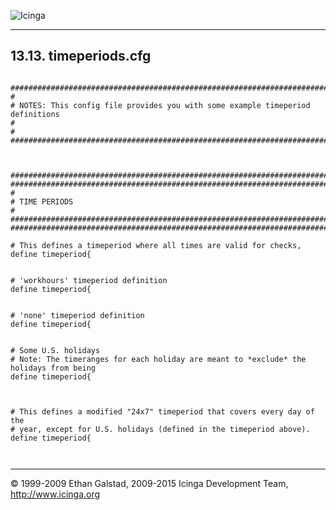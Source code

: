  ![Icinga](../images/logofullsize.png "Icinga") 

* * * * *

13.13. timeperiods.cfg
----------------------

<pre><code>
###############################################################################
#
# NOTES: This config file provides you with some example timeperiod definitions
#
#
###############################################################################



###############################################################################
###############################################################################
#
# TIME PERIODS
#
###############################################################################
###############################################################################

# This defines a timeperiod where all times are valid for checks,
define timeperiod{


# 'workhours' timeperiod definition
define timeperiod{


# 'none' timeperiod definition
define timeperiod{


# Some U.S. holidays
# Note: The timeranges for each holiday are meant to *exclude* the holidays from being
define timeperiod{



# This defines a modified "24x7" timeperiod that covers every day of the
# year, except for U.S. holidays (defined in the timeperiod above).
define timeperiod{


</code></pre>

* * * * *


© 1999-2009 Ethan Galstad, 2009-2015 Icinga Development Team,
http://www.icinga.org
